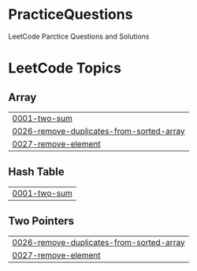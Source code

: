 # PracticeQuestions
LeetCode Parctice Questions and Solutions

<!---LeetCode Topics Start-->
# LeetCode Topics
## Array
|  |
| ------- |
| [0001-two-sum](https://github.com/Sid-k-jaiswal/PracticeQuestions-DSA/tree/master/0001-two-sum) |
| [0026-remove-duplicates-from-sorted-array](https://github.com/Sid-k-jaiswal/PracticeQuestions-DSA/tree/master/0026-remove-duplicates-from-sorted-array) |
| [0027-remove-element](https://github.com/Sid-k-jaiswal/PracticeQuestions-DSA/tree/master/0027-remove-element) |
## Hash Table
|  |
| ------- |
| [0001-two-sum](https://github.com/Sid-k-jaiswal/PracticeQuestions-DSA/tree/master/0001-two-sum) |
## Two Pointers
|  |
| ------- |
| [0026-remove-duplicates-from-sorted-array](https://github.com/Sid-k-jaiswal/PracticeQuestions-DSA/tree/master/0026-remove-duplicates-from-sorted-array) |
| [0027-remove-element](https://github.com/Sid-k-jaiswal/PracticeQuestions-DSA/tree/master/0027-remove-element) |
<!---LeetCode Topics End-->